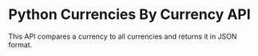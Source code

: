 # Python Currencies By Currency API
This API compares a currency to all currencies and returns it in JSON format.
